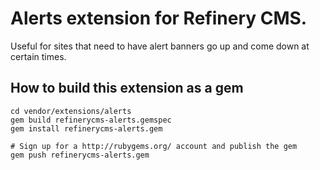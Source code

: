 # Alerts extension for Refinery CMS.

Useful for sites that need to have alert banners go up and come down
at certain times.

## How to build this extension as a gem

    cd vendor/extensions/alerts
    gem build refinerycms-alerts.gemspec
    gem install refinerycms-alerts.gem

    # Sign up for a http://rubygems.org/ account and publish the gem
    gem push refinerycms-alerts.gem

